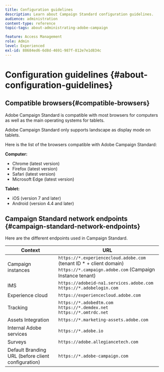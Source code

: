 ```yaml
---
title: Configuration guidelines
description: Learn about Campaign Standard configuration guidelines.
audience: administration
content-type: reference
topic-tags: about-administrating-adobe-campaign

feature: Access Management
role: Admin
level: Experienced
exl-id: 88684ed6-6d8d-4691-987f-812e7e1d834c
---
```

# Configuration guidelines {#about-configuration-guidelines}

## Compatible browsers{#compatible-browsers}

Adobe Campaign Standard is compatible with most browsers for computers as well as the main operating systems for tablets.

Adobe Campaign Standard only supports landscape as display mode on tablets.

Here is the list of the browsers compatible with Adobe Campaign Standard:

**Computer:**

* Chrome (latest version)
* Firefox (latest version)
* Safari (latest version)
* Microsoft Edge (latest version)

**Tablet:**

* iOS (version 7 and later)
* Android (version 4.4 and later)

## Campaign Standard network endpoints {#campaign-standard-network-endpoints}

Here are the different endpoints used in Campaign Standard.

| Context | URL |
|--- |--- |
| Campaign instances | `https://*.experiencecloud.adobe.com` (tenant ID * + client domain)<br>`https://*.campaign.adobe.com` (Campaign Instance tenant) |
| IMS | `https://adobeid-na1.services.adobe.com`<br>`https://*.adobelogin.com` |
| Experience cloud | `https://experiencecloud.adobe.com` |
| Tracking | `https://*.adobedtm.com`<br>`https://*.demdex.net`<br>`https://*.omtrdc.net`|
| Assets Integration | `https://*.marketing-assets.adobe.com`|
| Internal Adobe services | `https://*.adobe.io`|
| Surveys | `https://adobe.allegiancetech.com`|
| Default Branding URL (before client configuration) | `https://*.adobe-campaign.com`|
